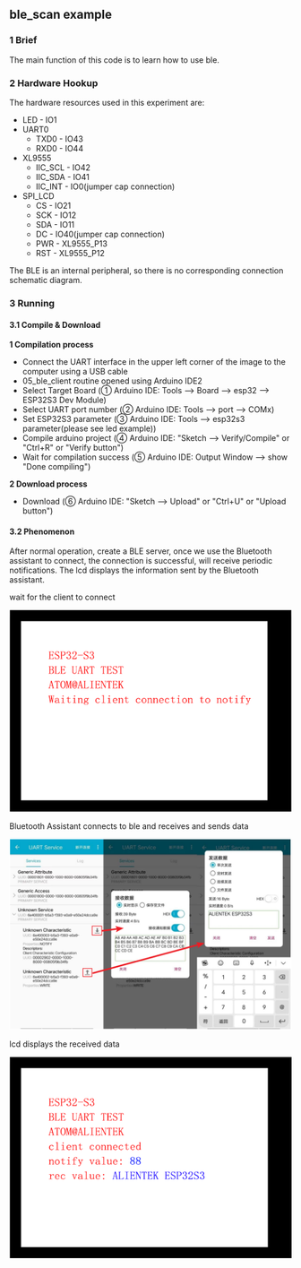 ## ble_scan example

### 1 Brief

The main function of this code is to learn how to use ble.

### 2 Hardware Hookup

The hardware resources used in this experiment are:

- LED - IO1
- UART0
	- TXD0 - IO43
	- RXD0 - IO44
- XL9555
	- IIC_SCL - IO42
	- IIC_SDA - IO41
	- IIC_INT - IO0(jumper cap connection)
- SPI_LCD
	- CS - IO21
	- SCK - IO12
	- SDA - IO11
	- DC - IO40(jumper cap connection)
	- PWR - XL9555_P13
	- RST - XL9555_P12

The BLE is an internal peripheral, so there is no corresponding connection schematic diagram.

### 3 Running

#### 3.1 Compile & Download

**1 Compilation process**

- Connect the UART interface in the upper left corner of the image to the computer using a USB cable
- 05_ble_client routine opened using Arduino IDE2
- Select Target Board (① Arduino IDE: Tools --> Board --> esp32 --> ESP32S3 Dev Module)
- Select UART port number (② Arduino IDE: Tools --> port --> COMx)
- Set ESP32S3 parameter (③ Arduino IDE: Tools --> esp32s3 parameter(please see led example))
- Compile arduino project (④ Arduino IDE: "Sketch --> Verify/Compile" or "Ctrl+R" or "Verify button")
- Wait for compilation success (⑤ Arduino IDE: Output Window --> show "Done compiling")

**2 Download process**

- Download (⑥ Arduino IDE: "Sketch --> Upload" or "Ctrl+U" or "Upload button")

#### 3.2 Phenomenon

After normal operation, create a BLE server, once we use the Bluetooth assistant to connect, the connection is successful, will receive periodic notifications. The lcd displays the information sent by the Bluetooth assistant.

wait for the client to connect

![](../../../../1_docs/3_figures/examples/wifi_ble/ble_uart1.png)

Bluetooth Assistant connects to ble and receives and sends data

![](../../../../1_docs/3_figures/examples/wifi_ble/bluetooth_assistant.png)

lcd displays the received data

![](../../../../1_docs/3_figures/examples/wifi_ble/ble_uart.png)
